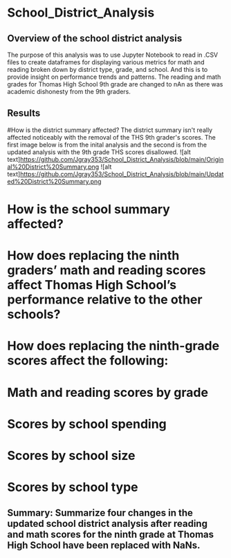 # School_District_Analysis
## Overview of the school district analysis
The purpose of this analysis was to use Jupyter Notebook to read in .CSV files to create dataframes for displaying various metrics for math and reading broken down by district type, grade, and school. And this is to provide insight on performance trends and patterns. The reading and math grades for Thomas High School 9th grade are changed to nAn as there was academic dishonesty from the 9th graders.  

## Results
#How is the district summary affected?
The district summary isn't really affected noticeably with the removal of the THS 9th grader's scores. The first image below is from the inital analysis and the second is from the updated analysis with the 9th grade THS scores disallowed. 
![alt text]https://github.com/Jgray353/School_District_Analysis/blob/main/Original%20District%20Summary.png
![alt text]https://github.com/Jgray353/School_District_Analysis/blob/main/Updated%20District%20Summary.png

# How is the school summary affected?
# How does replacing the ninth graders’ math and reading scores affect Thomas High School’s performance relative to the other schools?
# How does replacing the ninth-grade scores affect the following:
# Math and reading scores by grade
# Scores by school spending
# Scores by school size
# Scores by school type

## Summary: Summarize four changes in the updated school district analysis after reading and math scores for the ninth grade at Thomas High School have been replaced with NaNs.
